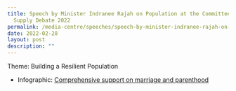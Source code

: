```yaml
---
title: Speech by Minister Indranee Rajah on Population at the Committee of
  Supply Debate 2022
permalink: /media-centre/speeches/speech-by-minister-indranee-rajah-on-population-at-cos-2022
date: 2022-02-28
layout: post
description: ""
---
```

Theme: Building a Resilient Population






  * Infographic: [Comprehensive support on marriage and parenthood](/files/media-centre/press-releases/Infographic-comprehensive-support-to-start-and-raise-families.pdf)